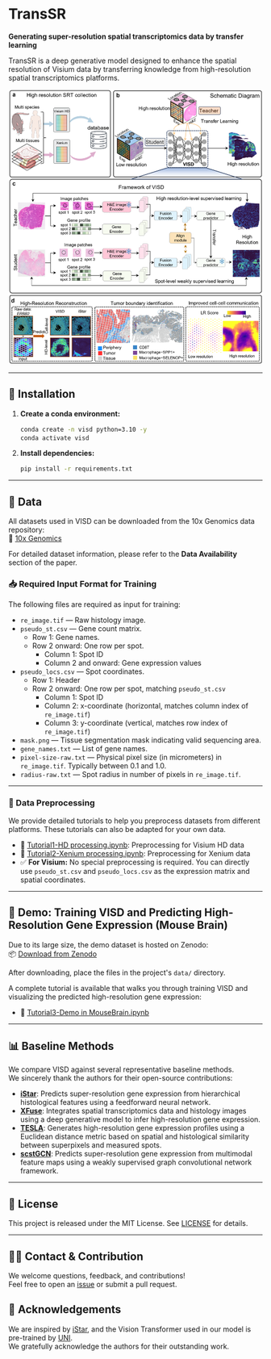 # TransSR

**Generating super-resolution spatial transcriptomics data by transfer learning**

TransSR is a deep generative model designed to enhance the spatial resolution of Visium data by transferring knowledge from high-resolution spatial transcriptomics platforms.

![VISD.png](VISD.png)

---

## 🔧 Installation

1. **Create a conda environment:**

   ```bash
   conda create -n visd python=3.10 -y
   conda activate visd
   ```

2. **Install dependencies:**

   ```bash
   pip install -r requirements.txt
   ```

---

## 📁 Data

All datasets used in VISD can be downloaded from the 10x Genomics data repository:  
🔗 [10x Genomics](https://www.10xgenomics.com/datasets?configure%5BhitsPerPage%5D=50&configure%5BmaxValuesPerFacet%5D=1000&page=2)

For detailed dataset information, please refer to the **Data Availability** section of the paper.

### 📥 Required Input Format for Training

The following files are required as input for training:

- `re_image.tif` — Raw histology image.
- `pseudo_st.csv` — Gene count matrix.
  - Row 1: Gene names.
  - Row 2 onward: One row per spot.
    - Column 1: Spot ID
    - Column 2 and onward: Gene expression values
- `pseudo_locs.csv` — Spot coordinates.
  - Row 1: Header
  - Row 2 onward: One row per spot, matching `pseudo_st.csv`
    - Column 1: Spot ID  
    - Column 2: x-coordinate (horizontal, matches column index of `re_image.tif`)  
    - Column 3: y-coordinate (vertical, matches row index of `re_image.tif`)
- `mask.png` — Tissue segmentation mask indicating valid sequencing area.
- `gene_names.txt` — List of gene names.
- `pixel-size-raw.txt` — Physical pixel size (in micrometers) in `re_image.tif`. Typically between 0.1 and 1.0.
- `radius-raw.txt` — Spot radius in number of pixels in `re_image.tif`.

---

### 🧼 Data Preprocessing

We provide detailed tutorials to help you preprocess datasets from different platforms. These tutorials can also be adapted for your own data.

- 📘 [Tutorial1-HD processing.ipynb](Tutorial1-HD%20processing.ipynb): Preprocessing for Visium HD data  
- 📘 [Tutorial2-Xenium processing.ipynb](Tutorial2-Xenium%20processing.ipynb): Preprocessing for Xenium data  
- ✅ **For Visium:** No special preprocessing is required. You can directly use `pseudo_st.csv` and `pseudo_locs.csv` as the expression matrix and spatial coordinates.

---

## 🚀 Demo: Training VISD and Predicting High-Resolution Gene Expression (Mouse Brain)

Due to its large size, the demo dataset is hosted on Zenodo:  
📦 [Download from Zenodo](https://zenodo.org/records/15878397)

After downloading, place the files in the project's `data/` directory.

A complete tutorial is available that walks you through training VISD and visualizing the predicted high-resolution gene expression:

- 📘 [Tutorial3-Demo in MouseBrain.ipynb](Tutorial3-Demo%20in%20MouseBrain.ipynb)

---

## 📊 Baseline Methods

We compare VISD against several representative baseline methods.  
We sincerely thank the authors for their open-source contributions:

- [**iStar**](https://github.com/daviddaiweizhang/istar): Predicts super-resolution gene expression from hierarchical histological features using a feedforward neural network.  
- [**XFuse**](https://github.com/ludvb/xfuse): Integrates spatial transcriptomics data and histology images using a deep generative model to infer high-resolution gene expression.  
- [**TESLA**](https://github.com/jianhuupenn/TESLA): Generates high-resolution gene expression profiles using a Euclidean distance metric based on spatial and histological similarity between superpixels and measured spots.  
- [**scstGCN**](https://github.com/wenwenmin/scstGCN): Predicts super-resolution gene expression from multimodal feature maps using a weakly supervised graph convolutional network framework.

---

## 📄 License

This project is released under the MIT License. See [LICENSE](LICENSE) for details.

---

## 🙋‍♀️ Contact & Contribution

We welcome questions, feedback, and contributions!  
Feel free to open an [issue](https://github.com/yourusername/VISD/issues) or submit a pull request.

## 🙏 Acknowledgements

We are inspired by [iStar](https://github.com/daviddaiweizhang/istar), and the Vision Transformer used in our model is pre-trained by [UNI](https://github.com/mahmoodlab/UNI).  
We gratefully acknowledge the authors for their outstanding work.
